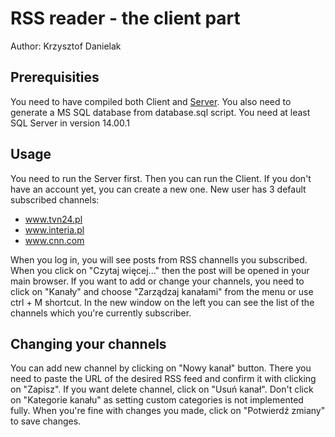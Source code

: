 # RSS reader - the client part

Author: Krzysztof Danielak 

## Prerequisities
You need to have compiled both Client and [Server](https://github.com/krzydan/RSS_Server). 
You also need to generate a MS SQL database from database.sql script. You need at least SQL Server in version 14.00.1

## Usage

You need to run the Server first. Then you can run the Client. If you don't have an account yet, you can create a new one. New user has 3 default subscribed channels:
* www.tvn24.pl
* www.interia.pl
* www.cnn.com

When you log in, you will see posts from RSS channells you subscribed. When you click on "Czytaj więcej..." then the post will be opened in your main browser. If you want to add or change your channels, you need to click on "Kanały" and choose "Zarządzaj kanałami" from the menu or use ctrl + M shortcut. In the new window on the left you can see the list of the channels which you're currently subscriber. 
## Changing your channels
You can add new channel by clicking on "Nowy kanał" button. There you need to paste the URL of the desired RSS feed and confirm it with clicking on "Zapisz". If you want delete channel, click on "Usuń kanał". Don't click on "Kategorie kanału" as setting custom categories is not implemented fully.
When you're fine with changes you made, click on "Potwierdź zmiany" to save changes.
